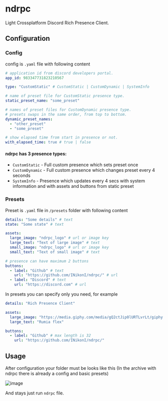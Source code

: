 # ndrpc
Light Crossplatform Discord Rich Presence Client.

## Configuration

### Config
config is `.yaml` file with following content
```yaml
# application id from discord developers portal.
app_id: 983347731823210567

type: "CustomStatic" # CustomStatic | CustomDynamic | SystemInfo

# name of preset file for CustomStatic presence type.
static_preset_name: "some_preset"

# names of preset files for CustomDynamic presence type.
# presets swaps in the same order, from top to bottom.
dynamic_preset_names:
  - "other_preset"
  - "some_preset"

# show elapsed time from start in presence or not.
with_elapsed_time: true # true | false
```
#### ndrpc has 3 presence types:
- `CustomStatic` - Full custom presence which sets preset once
- `CustomDynamic` - Full custom presence which changes preset every 4 seconds
- `SystemInfo` - Presence which updates every 4 secs with system information and with assets and buttons from static preset

### Presets
Preset is `.yaml` file in `/presets` folder with following content
```yaml
details: "Some details" # text
state: "Some state" # text

assets:
  large_image: "ndrpc_logo" # url or image key
  large_text: "Text of large image" # text
  small_image: "ndrpc_logo" # url or image key
  small_text: "Text of small image" # text

# presence can have maximum 2 buttons
buttons:
  - label: "Github" # text
    url: "https://github.com/INikonI/ndrpc/" # url
  - label: "Discord" # text
    url: "https://discord.com" # url
```
In presets you can specify only you need, for example
```yaml
details: "Rich Presence Client"

assets:
  large_image: "https://media.giphy.com/media/gQ2ctJip0lURTLvrLt/giphy.gif"
  large_text: "Rumia flex"

buttons:
  - label: "Github" # max length is 32
    url: "https://github.com/INikonI/ndrpc/"
```

## Usage
After configuration your folder must be looks like this (In the archive with ndrpc there is already a config and basic presets)

![image](https://user-images.githubusercontent.com/47792796/172809673-c0ba5373-c6be-4ba3-a777-d19314844742.png)

And stays just run `ndrpc` file.
